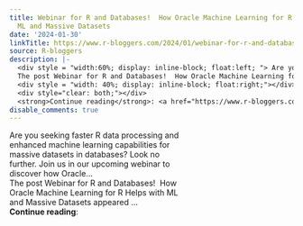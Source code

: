 ```yaml
---
title: Webinar for R and Databases!  How Oracle Machine Learning for R Helps with
  ML and Massive Datasets
date: '2024-01-30'
linkTitle: https://www.r-bloggers.com/2024/01/webinar-for-r-and-databases-how-oracle-machine-learning-for-r-helps-with-ml-and-massive-datasets/
source: R-bloggers
description: |-
  <div style = "width:60%; display: inline-block; float:left; "> Are you seeking faster R data processing and enhanced machine learning capabilities for massive datasets in databases? Look no further. Join us in our upcoming webinar to discover how Oracle...<br />
  The post Webinar for R and Databases!  How Oracle Machine Learning for R Helps with ML and Massive Datasets appeared ...</div>
  <div style = "width: 40%; display: inline-block; float:right;"></div>
  <div style="clear: both;"></div>
  <strong>Continue reading</strong>: <a href="https://www.r-bloggers.com/2024/01/webinar-for-r-and-databases-how ...
disable_comments: true
---
```

<div style = "width:60%; display: inline-block; float:left; "> Are you seeking faster R data processing and enhanced machine learning capabilities for massive datasets in databases? Look no further. Join us in our upcoming webinar to discover how Oracle...<br />
The post Webinar for R and Databases!  How Oracle Machine Learning for R Helps with ML and Massive Datasets appeared ...</div>
<div style = "width: 40%; display: inline-block; float:right;"></div>
<div style="clear: both;"></div>
<strong>Continue reading</strong>: <a href="https://www.r-bloggers.com/2024/01/webinar-for-r-and-databases-how ...